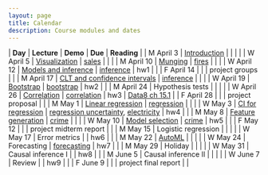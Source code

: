 ```yaml
---
layout: page
title: Calendar
description: Course modules and dates
---
```


| **Day** | **Lecture** | **Demo** | **Due** | **Reading** |
| M April 3 | [Introduction](lectures/intro.pdf) |  |  |  |
| W April 5 | [Visualization](lectures/eda.pdf) | [sales](https://colab.research.google.com/github/stanford-mse-125/demos/blob/main/sales.ipynb) |  |  |
| M April 10 | [Munging](lectures/munging.pdf) | [fires](https://colab.research.google.com/github/stanford-mse-125/demos/blob/main/fires.ipynb) |     |         |
| W April 12 | [Models and inference](lectures/inference.pdf) | [inference](https://colab.research.com/github/stanford-mse-125/demos/blob/main/inference.ipynb) | hw1    |         |
| F April 14 | | | project groups | |
| M April 17 | [CLT and confidence intervals](lectures/inference.pdf) | [inference](https://colab.research.com/github/stanford-mse-125/demos/blob/main/inference.ipynb) |     |         |
| W April 19 | [Bootstrap](lectures/bootstrap.pdf) | [bootstrap](https://colab.research.google.com/github/stanford-mse-125/demos/blob/main/bootstrap.ipynb)   |  hw2   |         |
| M April 24 | Hypothesis tests                              |      |     |         |
| W April 26 | [Correlation](lectures/correlation.pdf) | [correlation](https://colab.research.google.com/github/stanford-mse-125/demos/blob/main/correlation.ipynb)     |  hw3   | [Data8 ch 15.1](https://inferentialthinking.com/chapters/15/1/Correlation.html)        |
| F April 28 | | | project proposal | |
| M May 1    | [Linear regression](lectures/linear.pdf) | [regression](https://colab.research.com/github/stanford-mse-125/demos/blob/main/regression.ipynb) |     |         |
| W May 3    | [CI for regression](lectures/linear.pdf) | [regression uncertainty](https://colab.research.com/github/stanford-mse-125/demos/blob/main/regression-uncertainty.ipynb), [electricity](https://colab.research.com/github/stanford-mse-125/demos/blob/main/electricity.ipynb) |  hw4   |         |
| M May 8    | [Feature generation](lectures/feature_engineering.pdf) | [crime](https://colab.research.com/github/stanford-mse-125/demos/blob/main/crime.ipynb) |     |         |
| W May 10   | [Model selection](lectures/bias-variance.pdf) | [crime](https://colab.research.com/github/stanford-mse-125/demos/blob/main/crime.ipynb) | hw5    |         |
| F May 12 | | | project midterm report | |
| M May 15   | Logistic regression |      |     |         |
| W May 17   | Error metrics |      | hw6    |         |
| M May 22   | [AutoML](lectures/automl.pdf) |      |     |         |
| W May 24   | Forecasting | [forecasting](https://colab.research.com/github/stanford-mse-125/demos/blob/main/forecasting.ipynb) | hw7    |         |
| M May 29   | Holiday                                       |      |     |         |
| W May 31   | Causal inference I                            |      | hw8    |         |
| M June 5   | Causal inference II                           |      |     |         |
| W June 7   | Review                                        |      | hw9    |         |
| F June 9 | | | project final report | | 